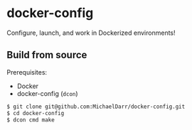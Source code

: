 # docker-config
Configure, launch, and work in Dockerized environments!

## Build from source

Prerequisites:
* Docker
* docker-config (`dcon`)

```sh
$ git clone git@github.com:MichaelDarr/docker-config.git
$ cd docker-config
$ dcon cmd make
```

